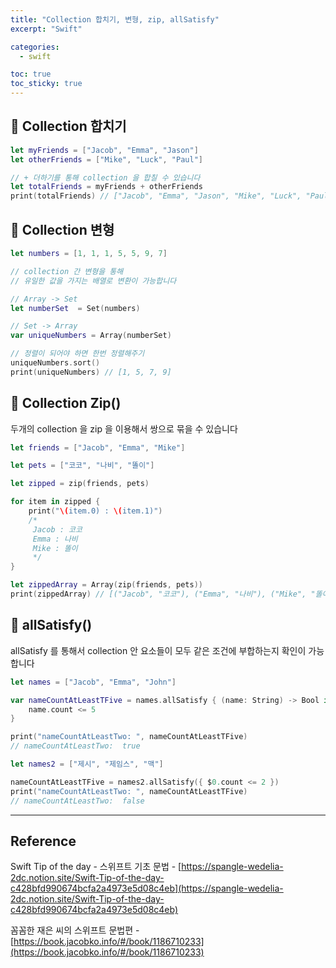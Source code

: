 ```yaml
---
title: "Collection 합치기, 변형, zip, allSatisfy"
excerpt: "Swift"

categories:
  - swift

toc: true
toc_sticky: true
---
```


## 🔷 Collection 합치기

```swift
let myFriends = ["Jacob", "Emma", "Jason"]
let otherFriends = ["Mike", "Luck", "Paul"]

// + 더하기를 통해 collection 을 합칠 수 있습니다
let totalFriends = myFriends + otherFriends
print(totalFriends) // ["Jacob", "Emma", "Jason", "Mike", "Luck", "Paul"]
```

## 🔷 Collection 변형

```swift
let numbers = [1, 1, 1, 5, 5, 9, 7]

// collection 간 변형을 통해
// 유일한 값을 가지는 배열로 변환이 가능합니다

// Array -> Set
let numberSet  = Set(numbers)

// Set -> Array
var uniqueNumbers = Array(numberSet)

// 정렬이 되어야 하면 한번 정렬해주기
uniqueNumbers.sort()
print(uniqueNumbers) // [1, 5, 7, 9]
```

## 🔷 Collection Zip()

두개의 collection 을 zip 을 이용해서 쌍으로 묶을 수 있습니다

```swift
let friends = ["Jacob", "Emma", "Mike"]

let pets = ["코코", "나비", "똘이"]

let zipped = zip(friends, pets)

for item in zipped {
	print("\(item.0) : \(item.1)")
	/*
	 Jacob : 코코
	 Emma : 나비
	 Mike : 똘이
	 */
}

let zippedArray = Array(zip(friends, pets))
print(zippedArray) // [("Jacob", "코코"), ("Emma", "나비"), ("Mike", "똘이")]
```

## 🔷 allSatisfy()

allSatisfy 를 통해서 collection 안 요소들이 모두 같은 조건에 부합하는지 확인이 가능합니다

```swift
let names = ["Jacob", "Emma", "John"]

var nameCountAtLeastTFive = names.allSatisfy { (name: String) -> Bool in
	name.count <= 5
}

print("nameCountAtLeastTwo: ", nameCountAtLeastTFive)
// nameCountAtLeastTwo:  true

let names2 = ["제시", "제임스", "맥"]

nameCountAtLeastTFive = names2.allSatisfy({ $0.count <= 2 })
print("nameCountAtLeastTwo: ", nameCountAtLeastTFive)
// nameCountAtLeastTwo:  false
```

---

<!-- 🔶 🔷 📌 🔑 👉 -->

## Reference

Swift Tip of the day - 스위프트 기초 문법 - [https://spangle-wedelia-2dc.notion.site/Swift-Tip-of-the-day-c428bfd990674bcfa2a4973e5d08c4eb](https://spangle-wedelia-2dc.notion.site/Swift-Tip-of-the-day-c428bfd990674bcfa2a4973e5d08c4eb)

꼼꼼한 재은 씨의 스위프트 문법편 - [https://book.jacobko.info/#/book/1186710233](https://book.jacobko.info/#/book/1186710233)
